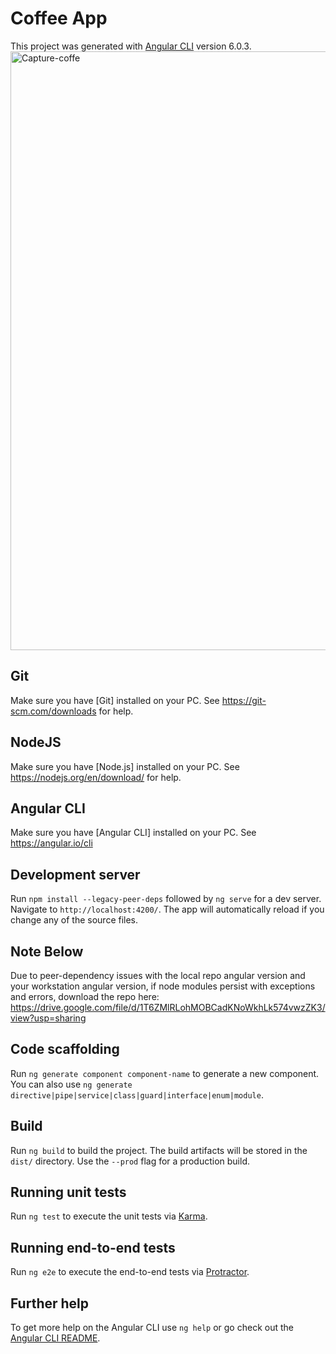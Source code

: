 # Coffee App

This project was generated with [Angular CLI](https://github.com/angular/angular-cli) version 6.0.3.
<img width="958" alt="Capture-coffe" src="https://user-images.githubusercontent.com/40579537/190095792-eb1f7fa3-d185-4cb6-a606-5e268e346500.PNG">


## Git
Make sure you have [Git] installed on your PC. See https://git-scm.com/downloads for help. 

## NodeJS
Make sure you have [Node.js] installed on your PC. See https://nodejs.org/en/download/ for help. 

## Angular CLI
Make sure you have [Angular CLI] installed on your PC. See https://angular.io/cli

## Development server

Run `npm install --legacy-peer-deps` followed by `ng serve` for a dev server. Navigate to `http://localhost:4200/`. The app will automatically reload if you change any of the source files.

## Note Below
Due to peer-dependency issues with the local repo angular version and your workstation angular version,
if node modules persist with exceptions and errors, download the repo here:
https://drive.google.com/file/d/1T6ZMlRLohMOBCadKNoWkhLk574vwzZK3/view?usp=sharing


## Code scaffolding

Run `ng generate component component-name` to generate a new component. You can also use `ng generate directive|pipe|service|class|guard|interface|enum|module`.

## Build

Run `ng build` to build the project. The build artifacts will be stored in the `dist/` directory. Use the `--prod` flag for a production build.

## Running unit tests

Run `ng test` to execute the unit tests via [Karma](https://karma-runner.github.io).

## Running end-to-end tests

Run `ng e2e` to execute the end-to-end tests via [Protractor](http://www.protractortest.org/).

## Further help

To get more help on the Angular CLI use `ng help` or go check out the [Angular CLI README](https://github.com/angular/angular-cli/blob/master/README.md).

